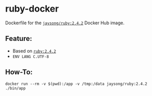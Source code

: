 # ruby-docker

Dockerfile for the [`jaysong/ruby:2.4.2`](https://hub.docker.com/r/jaysong/ruby/)
Docker Hub image.

## Feature:

- Based on [`ruby:2.4.2`](https://hub.docker.com/_/ruby/)
- `ENV LANG C.UTF-8`

## How-To:
```
docker run --rm -v $(pwd):/app -v /tmp:/data jaysong/ruby:2.4.2 ./bin/app
```
